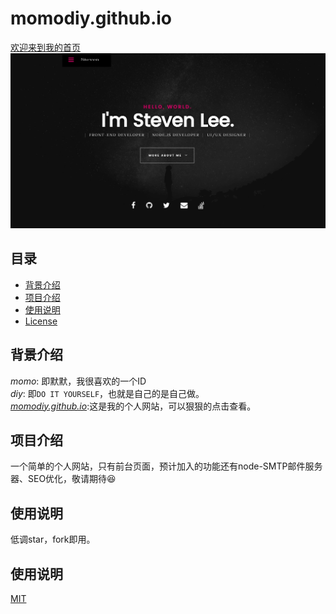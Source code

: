 # **momodiy.github.io**

[欢迎来到我的首页](https://momodiy.github.io)
![first-page](images/redeme1.webp)

## 目录  
* [背景介绍](#背景介绍)  
* [项目介绍](#项目介绍)  
* [使用说明](#使用说明)
* [License](#License)  

<a name="背景介绍"></a>  
## 背景介绍 

*momo*: 即默默，我很喜欢的一个ID<br>
*diy*: 即`DO IT YOURSELF`，也就是自己的是自己做。<br>
*[momodiy.github.io](https://momodiy.github.io/)*:这是我的个人网站，可以狠狠的点击查看。


<a name="项目介绍"></a>  
## 项目介绍 
一个简单的个人网站，只有前台页面，预计加入的功能还有node-SMTP邮件服务器、SEO优化，敬请期待😆

<a name="使用说明"></a>  
## 使用说明

低调star，fork即用。

<a name="使用说明"></a>  
## 使用说明
[MIT](#License)